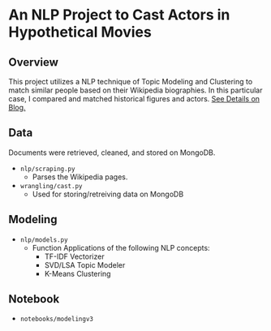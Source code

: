 # An NLP Project to Cast Actors in Hypothetical Movies

## Overview

This project utilizes a NLP technique of Topic Modeling and Clustering to match similar people based on their Wikipedia biographies. In this particular case, I compared and matched historical figures and actors. [See Details on Blog.](http://www.chicagoan.io/casting-movies-by-topic-modeling-and-clustering-wikipedia-pages/)
 

## Data

Documents were retrieved, cleaned, and stored on MongoDB.
* `nlp/scraping.py`
    * Parses the Wikipedia pages.
* `wrangling/cast.py`
    * Used for storing/retreiving data on MongoDB
## Modeling
* `nlp/models.py`
    * Function Applications of the following NLP concepts:
        * TF-IDF Vectorizer
        * SVD/LSA Topic Modeler
        * K-Means Clustering

## Notebook
* `notebooks/modelingv3` 
